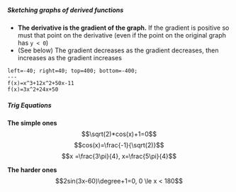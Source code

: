 ##### Sketching graphs of derived functions
* **The derivative is the gradient of the graph.** If the gradient is positive so must that point on the derivative (even if the point on the original graph has `y < 0`)
* (See below) The gradient decreases as the gradient decreases, then increases as the gradient increases
```desmos-graph
left=-40; right=40; top=400; bottom=-400;
---
f(x)=x^3+12x^2+50x-11
f(x)=3x^2+24x+50
```

##### Trig Equations
**The simple ones**
$$\sqrt(2)*cos(x)+1=0$$
$$cos(x)=\frac{-1}{\sqrt(2)}$$
$$x =\frac{3\pi}{4}, x=\frac{5\pi}{4}$$

**The harder ones**
$$2sin(3x-60)\degree+1=0, 0 \le x < 180$$